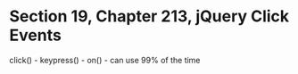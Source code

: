 # Section 19, Chapter 213, jQuery Click Events
   click()        -
   keypress()     -
   on()           - can use 99% of the time